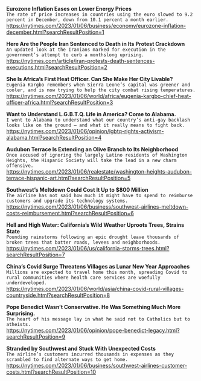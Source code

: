 **Eurozone Inflation Eases on Lower Energy Prices**\
`The rate of price increases in countries using the euro slowed to 9.2 percent in December, down from 10.1 percent a month earlier.`\
https://nytimes.com/2023/01/06/business/economy/eurozone-inflation-december.html?searchResultPosition=1

**Here Are the People Iran Sentenced to Death in Its Protest Crackdown**\
`An updated look at the Iranians marked for execution in the government’s attempt to curb a monthslong uprising.`\
https://nytimes.com/article/iran-protests-death-sentences-executions.html?searchResultPosition=2

**She Is Africa’s First Heat Officer. Can She Make Her City Livable?**\
`Eugenia Kargbo remembers when Sierra Leone’s capital was greener and cooler, and is now trying to help the city combat rising temperatures.`\
https://nytimes.com/2023/01/06/world/africa/eugenia-kargbo-chief-heat-officer-africa.html?searchResultPosition=3

**Want to Understand L.G.B.T.Q. Life in America? Come to Alabama.**\
`I went to Alabama to understand what our country’s anti-gay backlash looks like on the ground — and what it really means to fight back.`\
https://nytimes.com/2023/01/06/opinion/lgbtq-rights-activism-alabama.html?searchResultPosition=4

**Audubon Terrace Is Extending an Olive Branch to Its Neighborhood**\
`Once accused of ignoring the largely Latino residents of Washington Heights, the Hispanic Society will take the lead in a new charm offensive.`\
https://nytimes.com/2023/01/06/realestate/washington-heights-audubon-terrace-hispanic-art.html?searchResultPosition=5

**Southwest’s Meltdown Could Cost It Up to $800 Million**\
`The airline has not said how much it might have to spend to reimburse customers and upgrade its technology systems.`\
https://nytimes.com/2023/01/06/business/southwest-airlines-meltdown-costs-reimbursement.html?searchResultPosition=6

**Hell and High Water: California’s Wild Weather Uproots Trees, Strains State**\
`Pounding rainstorms following an epic drought leave thousands of broken trees that batter roads, levees and neighborhoods.`\
https://nytimes.com/2023/01/06/us/california-storms-trees.html?searchResultPosition=7

**China’s Covid Surge Threatens Villages as Lunar New Year Approaches**\
`Millions are expected to travel home this month, spreading Covid to rural communities where health care services are woefully underdeveloped.`\
https://nytimes.com/2023/01/06/world/asia/china-covid-rural-villages-countryside.html?searchResultPosition=8

**Pope Benedict Wasn’t Conservative. He Was Something Much More Surprising.**\
`The heart of his message lay in what he said not to Catholics but to atheists.`\
https://nytimes.com/2023/01/06/opinion/pope-benedict-legacy.html?searchResultPosition=9

**Stranded by Southwest and Stuck With Unexpected Costs**\
`The airline’s customers incurred thousands in expenses as they scrambled to find alternate ways to get home.`\
https://nytimes.com/2023/01/06/business/southwest-airlines-customer-costs.html?searchResultPosition=10

